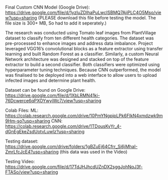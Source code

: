 Final Custom CNN Model (Google Drive): https://drive.google.com/file/d/1yzIuZDIhaPuLwcISBMQ7AjiPLC4O5Mso/view?usp=sharing 
(PLEASE download this file before testing the model. The file size is 300+ MB, So had to add it seperately.)


The research was conducted using Tomato leaf images from PlantVillage dataset to classify from ten different health categories. The dataset was pre-processed to enhance images and address data imbalance. Project leveraged VGG16’s convolutional blocks as a feature extractor using transfer learning and built Random Forest as a classifier. Similarly, a custom Neural Network architecture was designed and stacked on top of the feature extractor to build a second classifier. Both classifiers were optimized using hyperparameter tuning techniques. Because CNN outperformed, the model was finalised to be deployed into a web interface to allow users to upload infected images and determine plant health. 


Dataset can be found on Google Drive: https://drive.google.com/file/d/1XbLRMN41ki-76Dcwerce6qPXOYwyiWc7/view?usp=sharing


Colab Files:
ML:  https://colab.research.google.com/drive/10PmYNgpjpLPk6FIkN4xmdzwk9m9Hm-so?usp=sharing
CNN:  https://colab.research.google.com/drive/1TDousKvYr_4-dGnEgEkeZsdUotvLuwlz?usp=sharing


Testing dataset:  https://drive.google.com/drive/folders/1gBZuEj64Cfrr_Si6jMhaI-ZmrLfcJcE4?usp=sharing  (this data was used in the Video)

Testing Video: https://drive.google.com/file/d/17TdJHJhcdUZnDX2sggJohNqJ3f-FTASo/view?usp=sharing


